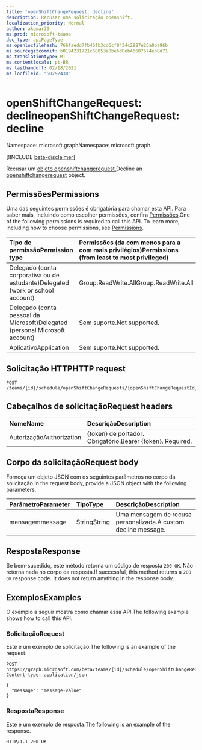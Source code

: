 ```yaml
---
title: 'openShiftChangeRequest: decline'
description: Recusar uma solicitação openshift.
localization_priority: Normal
author: akumar39
ms.prod: microsoft-teams
doc_type: apiPageType
ms.openlocfilehash: 766faedd7fb46fb3cd6cf8434c2987e26a0ba96b
ms.sourcegitcommit: b0194231721c68053a0be6d8eb46687574eb8d71
ms.translationtype: MT
ms.contentlocale: pt-BR
ms.lasthandoff: 02/18/2021
ms.locfileid: "50292438"
---
```

# <a name="openshiftchangerequest-decline"></a><span data-ttu-id="1b772-103">openShiftChangeRequest: decline</span><span class="sxs-lookup"><span data-stu-id="1b772-103">openShiftChangeRequest: decline</span></span>

<span data-ttu-id="1b772-104">Namespace: microsoft.graph</span><span class="sxs-lookup"><span data-stu-id="1b772-104">Namespace: microsoft.graph</span></span>

[!INCLUDE [beta-disclaimer](../../includes/beta-disclaimer.md)]

<span data-ttu-id="1b772-105">Recusar um [objeto openshiftchangerequest.](../resources/openshiftchangerequest.md)</span><span class="sxs-lookup"><span data-stu-id="1b772-105">Decline an [openshiftchangerequest](../resources/openshiftchangerequest.md) object.</span></span>

## <a name="permissions"></a><span data-ttu-id="1b772-106">Permissões</span><span class="sxs-lookup"><span data-stu-id="1b772-106">Permissions</span></span>

<span data-ttu-id="1b772-p101">Uma das seguintes permissões é obrigatória para chamar esta API. Para saber mais, incluindo como escolher permissões, confira [Permissões](/graph/permissions-reference).</span><span class="sxs-lookup"><span data-stu-id="1b772-p101">One of the following permissions is required to call this API. To learn more, including how to choose permissions, see [Permissions](/graph/permissions-reference).</span></span>

| <span data-ttu-id="1b772-109">Tipo de permissão</span><span class="sxs-lookup"><span data-stu-id="1b772-109">Permission type</span></span>                        | <span data-ttu-id="1b772-110">Permissões (da com menos para a com mais privilégios)</span><span class="sxs-lookup"><span data-stu-id="1b772-110">Permissions (from least to most privileged)</span></span> |
|:---------------------------------------|:--------------------------------------------|
| <span data-ttu-id="1b772-111">Delegado (conta corporativa ou de estudante)</span><span class="sxs-lookup"><span data-stu-id="1b772-111">Delegated (work or school account)</span></span>     | <span data-ttu-id="1b772-112">Group.ReadWrite.All</span><span class="sxs-lookup"><span data-stu-id="1b772-112">Group.ReadWrite.All</span></span> |
| <span data-ttu-id="1b772-113">Delegado (conta pessoal da Microsoft)</span><span class="sxs-lookup"><span data-stu-id="1b772-113">Delegated (personal Microsoft account)</span></span> | <span data-ttu-id="1b772-114">Sem suporte.</span><span class="sxs-lookup"><span data-stu-id="1b772-114">Not supported.</span></span> |
| <span data-ttu-id="1b772-115">Aplicativo</span><span class="sxs-lookup"><span data-stu-id="1b772-115">Application</span></span>                            | <span data-ttu-id="1b772-116">Sem suporte.</span><span class="sxs-lookup"><span data-stu-id="1b772-116">Not supported.</span></span> |

## <a name="http-request"></a><span data-ttu-id="1b772-117">Solicitação HTTP</span><span class="sxs-lookup"><span data-stu-id="1b772-117">HTTP request</span></span>

<!-- { "blockType": "ignored" } -->

```http
POST /teams/{id}/schedule/openShiftChangeRequests/{openShiftChangeRequestId}/decline
```

## <a name="request-headers"></a><span data-ttu-id="1b772-118">Cabeçalhos de solicitação</span><span class="sxs-lookup"><span data-stu-id="1b772-118">Request headers</span></span>

| <span data-ttu-id="1b772-119">Nome</span><span class="sxs-lookup"><span data-stu-id="1b772-119">Name</span></span>          | <span data-ttu-id="1b772-120">Descrição</span><span class="sxs-lookup"><span data-stu-id="1b772-120">Description</span></span>   |
|:--------------|:--------------|
| <span data-ttu-id="1b772-121">Autorização</span><span class="sxs-lookup"><span data-stu-id="1b772-121">Authorization</span></span> | <span data-ttu-id="1b772-p102">{token} de portador. Obrigatório.</span><span class="sxs-lookup"><span data-stu-id="1b772-p102">Bearer {token}. Required.</span></span> |

## <a name="request-body"></a><span data-ttu-id="1b772-124">Corpo da solicitação</span><span class="sxs-lookup"><span data-stu-id="1b772-124">Request body</span></span>

<span data-ttu-id="1b772-125">Forneça um objeto JSON com os seguintes parâmetros no corpo da solicitação.</span><span class="sxs-lookup"><span data-stu-id="1b772-125">In the request body, provide a JSON object with the following parameters.</span></span>

| <span data-ttu-id="1b772-126">Parâmetro</span><span class="sxs-lookup"><span data-stu-id="1b772-126">Parameter</span></span>    | <span data-ttu-id="1b772-127">Tipo</span><span class="sxs-lookup"><span data-stu-id="1b772-127">Type</span></span>        | <span data-ttu-id="1b772-128">Descrição</span><span class="sxs-lookup"><span data-stu-id="1b772-128">Description</span></span> |
|:-------------|:------------|:------------|
|<span data-ttu-id="1b772-129">mensagem</span><span class="sxs-lookup"><span data-stu-id="1b772-129">message</span></span>|<span data-ttu-id="1b772-130">String</span><span class="sxs-lookup"><span data-stu-id="1b772-130">String</span></span>|<span data-ttu-id="1b772-131">Uma mensagem de recusa personalizada.</span><span class="sxs-lookup"><span data-stu-id="1b772-131">A custom decline message.</span></span>|

## <a name="response"></a><span data-ttu-id="1b772-132">Resposta</span><span class="sxs-lookup"><span data-stu-id="1b772-132">Response</span></span>

<span data-ttu-id="1b772-p103">Se bem-sucedido, este método retorna um código de resposta `200 OK`. Não retorna nada no corpo da resposta.</span><span class="sxs-lookup"><span data-stu-id="1b772-p103">If successful, this method returns a `200 OK` response code. It does not return anything in the response body.</span></span>

## <a name="examples"></a><span data-ttu-id="1b772-135">Exemplos</span><span class="sxs-lookup"><span data-stu-id="1b772-135">Examples</span></span>

<span data-ttu-id="1b772-136">O exemplo a seguir mostra como chamar essa API.</span><span class="sxs-lookup"><span data-stu-id="1b772-136">The following example shows how to call this API.</span></span>

### <a name="request"></a><span data-ttu-id="1b772-137">Solicitação</span><span class="sxs-lookup"><span data-stu-id="1b772-137">Request</span></span>

<span data-ttu-id="1b772-138">Este é um exemplo de solicitação.</span><span class="sxs-lookup"><span data-stu-id="1b772-138">The following is an example of the request.</span></span>
<!-- {
  "blockType": "request",
  "name": "openshiftchangerequest_decline"
}-->

```http
POST https://graph.microsoft.com/beta/teams/{id}/schedule/openShiftChangeRequests/{openShiftChangeRequestId}/decline
Content-type: application/json

{
  "message": "message-value"
}
```

### <a name="response"></a><span data-ttu-id="1b772-139">Resposta</span><span class="sxs-lookup"><span data-stu-id="1b772-139">Response</span></span>

<span data-ttu-id="1b772-140">Este é um exemplo de resposta.</span><span class="sxs-lookup"><span data-stu-id="1b772-140">The following is an example of the response.</span></span>
<!-- {
  "blockType": "response",
  "truncated": true,
  "@odata.type": "microsoft.graph.None"
} -->

```http
HTTP/1.1 200 OK
```

<!-- uuid: 16cd6b66-4b1a-43a1-adaf-3a886856ed98
2019-02-04 14:57:30 UTC -->
<!-- {
  "type": "#page.annotation",
  "description": "openShiftChangeRequest: decline",
  "keywords": "",
  "section": "documentation",
  "tocPath": ""
}-->


